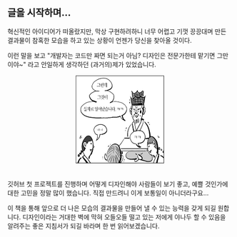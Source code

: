 ## 글을 시작하며...

혁신적인 아이디어가 떠올랐지만, 막상 구현하려하니 너무 어렵고 기껏 끙끙대며 만든 결과물이 참혹한 모습을 하고 있는 상황이 언젠가 당신을 찾아올 것이다.

이런 말을 보고 "개발자는 코드만 짜면 되는거 아님? 디자인은 전문가한테 맡기면 그만이야~" 라고 안일하게 생각하던 (과거의)제가 있었습니다.

<p align="center"><img src="https://github.com/saladlemon/TIL/blob/main/%EA%B0%9C%EB%B0%9C%EC%9E%90%EC%9D%98%20%EB%94%94%EC%9E%90%EC%9D%B8%20%EB%8F%85%ED%95%B4%EB%A0%A5/butitisrealhappend.png?raw=true" width="200" height="200"></p>
<br>
깃허브 첫 프로젝트를 진행하며 어떻게 디자인해야 사람들이 보기 좋고, 예쁠 것인가에 대한 고민을 정말 많이 했습니다. 직접 만드려니 이게 보통일이 아니더라구요...

이 책을 통해 앞으로 더 나은 모습의 결과물을 만들어 낼 수 있는 능력을 갖게 되길 원합니다. 디자인이라는 거대한 벽에 막혀 오들오들 떨고 있는 저에게 야나두 할 수 있음을 알려주는 좋은 지침서가 되길 바라며 한 번 읽어보겠습니다.
